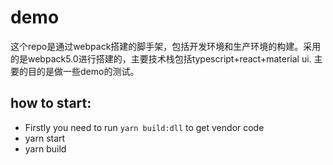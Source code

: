 # demo

这个repo是通过webpack搭建的脚手架，包括开发环境和生产环境的构建。采用的是webpack5.0进行搭建的，主要技术栈包括typescript+react+material
ui.
主要的目的是做一些demo的测试。

## how to start:

- Firstly you need to run `yarn build:dll` to get vendor code
- yarn start
- yarn build
